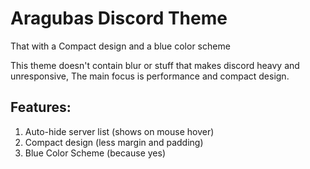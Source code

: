# Aragubas Discord Theme

That with a Compact design and a blue color scheme

This theme doesn't contain blur or stuff that makes discord heavy and unresponsive, The main focus is performance and compact design.

## Features:

1. Auto-hide server list (shows on mouse hover)
1. Compact design (less margin and padding)
1. Blue Color Scheme (because yes)
